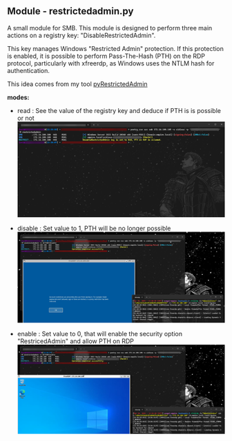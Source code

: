 ## Module - restrictedadmin.py 

A small module for SMB. This module is designed to perform three main actions on a registry key: "DisableRestrictedAdmin".

This key manages Windows "Restricted Admin" protection. If this protection is enabled, it is possible to perform Pass-The-Hash (PTH) on the RDP protocol, particularly with xfreerdp, as Windows uses the NTLM hash for authentication.

This idea comes from my tool [pyRestrictedAdmin](https://github.com/Anh4ckin3/pyRestrictedAdmin)

**modes:**

- read : See the value of the registry key and deduce if PTH is is possible or not
![Module preview](images/picture2.png)

- disable : Set value to 1, PTH will be no longer possible
![Module preview](images/picture4.png)

- enable : Set value to 0, that will enable the security option "RestricedAdmin" and allow PTH on RDP
![Module preview](images/picture3.png)


